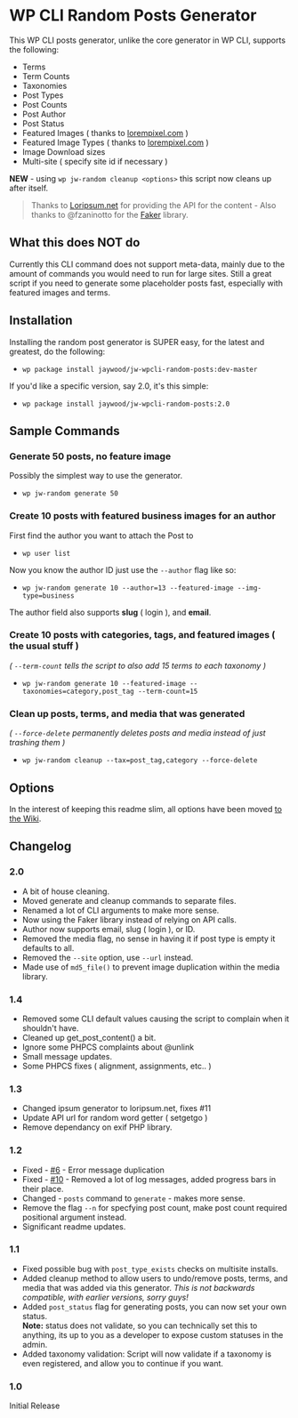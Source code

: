 # WP CLI Random Posts Generator

This WP CLI posts generator, unlike the core generator in WP CLI, supports the following:

* Terms
* Term Counts
* Taxonomies
* Post Types
* Post Counts
* Post Author
* Post Status
* Featured Images ( thanks to [lorempixel.com](http://lorempixel.com) )
* Featured Image Types ( thanks to [lorempixel.com](http://lorempixel.com) )
* Image Download sizes
* Multi-site ( specify site id if necessary )

**NEW** - using `wp jw-random cleanup <options>` this script now cleans up after itself.

> Thanks to [Loripsum.net](http://loripsum.net/) for providing the API for the content - Also thanks to @fzaninotto for the [Faker](https://github.com/fzaninotto/Faker) library.

## What this does NOT do
Currently this CLI command does not support meta-data, mainly due to the amount of commands you would need to run for large sites. Still a great script if you need to generate some placeholder posts fast, especially with featured images and terms.

## Installation
Installing the random post generator is SUPER easy, for the latest and greatest, do the following:
* `wp package install jaywood/jw-wpcli-random-posts:dev-master`

If you'd like a specific version, say 2.0, it's this simple:
* `wp package install jaywood/jw-wpcli-random-posts:2.0`

## Sample Commands

### Generate 50 posts, no feature image
Possibly the simplest way to use the generator.
* `wp jw-random generate 50`

### Create 10 posts with featured business images for an author
First find the author you want to attach the Post to
* `wp user list`

Now you know the author ID just use the `--author` flag like so:
* `wp jw-random generate 10 --author=13 --featured-image --img-type=business`

The author field also supports **slug** ( login ), and **email**.

### Create 10 posts with categories, tags, and featured images ( the usual stuff )
_( `--term-count` tells the script to also add 15 terms to each taxonomy )_
* `wp jw-random generate 10 --featured-image --taxonomies=category,post_tag --term-count=15`

### Clean up posts, terms, and media that was generated
_( `--force-delete` permanently deletes posts and media instead of just trashing them )_
* `wp jw-random cleanup --tax=post_tag,category --force-delete`

## Options

In the interest of keeping this readme slim, all options have been moved [to the Wiki](https://github.com/JayWood/jw-wpcli-random-posts/wiki).

## Changelog

### 2.0
* A bit of house cleaning.
* Moved generate and cleanup commands to separate files.
* Renamed a lot of CLI arguments to make more sense.
* Now using the Faker library instead of relying on API calls.
* Author now supports email, slug ( login ), or ID.
* Removed the media flag, no sense in having it if post type is empty it defaults to all.
* Removed the `--site` option, use `--url` instead.
* Made use of `md5_file()` to prevent image duplication within the media library.

### 1.4
* Removed some CLI default values causing the script to complain when it shouldn't have.
* Cleaned up get_post_content() a bit.
* Ignore some PHPCS complaints about @unlink
* Small message updates.
* Some PHPCS fixes ( alignment, assignments, etc.. )

### 1.3
* Changed ipsum generator to loripsum.net, fixes #11
* Update API url for random word getter ( setgetgo )
* Remove dependancy on exif PHP library.

### 1.2
* Fixed - [#6](https://github.com/JayWood/jw-wpcli-random-posts/issues/6) - Error message duplication
* Fixed - [#10](https://github.com/JayWood/jw-wpcli-random-posts/issues/10) - Removed a lot of log messages, added progress bars in their place.
* Changed - `posts` command to `generate` - makes more sense.
* Remove the flag `--n` for specfying post count, make post count required positional argument instead.
* Significant readme updates.

### 1.1
* Fixed possible bug with `post_type_exists` checks on multisite installs.
* Added cleanup method to allow users to undo/remove posts, terms, and media that was added via this generator. _This is not backwards compatible, with earlier versions, sorry guys!_
* Added `post_status` flag for generating posts, you can now set your own status.   
**Note:** status does not validate, so you can technically set this to anything, its up to you as a developer to expose custom statuses in the admin.
* Added taxonomy validation: Script will now validate if a taxonomy is even registered, and allow you to continue if you want.

### 1.0
Initial Release
